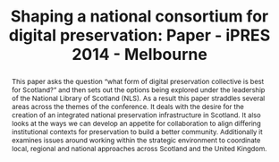 ---
abstract: "This paper asks the question “what form of digital preservation collective
  is best for Scotland?” and then sets out the options being explored under the leadership
  of the National Library of Scotland (NLS). As a result this paper straddles several
  areas across the themes of the conference. It deals with the desire for the creation
  of an integrated national preservation infrastructure in Scotland. It also looks
  at the ways we can develop an appetite for collaboration to align differing institutional
  contexts for preservation to build a better community. Additionally it examines
  issues around working within the strategic environment to coordinate local, regional
  and national approaches across Scotland and the United Kingdom. \n"
creators:
- Mead, Darryl
date: null
document_url: https://services.phaidra.univie.ac.at/api/object/o:378121/download
grand_parent: iPRES
institutions: []
keywords:
- scotland
- national library of scotland
- digital preservation coalition building
landing_page_url: https://phaidra.univie.ac.at/o:378121
language: eng
layout: publication
license: CC BY-NC-SA 3.0 AT
notes_url: null
parent: iPRES 2014
presentation_url: null
size: 66240
source_name: iPRES
title: 'Shaping a national consortium for digital preservation: Paper - iPRES 2014
  - Melbourne'
type: paper
year: 2014
---